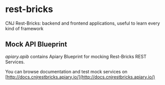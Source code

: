 # rest-bricks
CNJ Rest-Bricks: backend and frontend applications, useful to learn every kind of framework

## Mock API Blueprint
*apiary.apib* contains Apiary Blueprint for mocking Rest-Bricks REST Services.

You can browse documentation and test mock services on [http://docs.cnjrestbricks.apiary.io/](http://docs.cnjrestbricks.apiary.io/)

